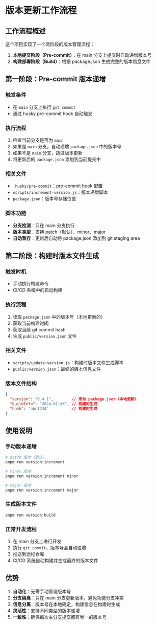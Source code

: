 # 版本更新工作流程

## 工作流程概述

这个项目实现了一个两阶段的版本管理流程：

1. **本地提交阶段（Pre-commit）**：在 main 分支上提交时自动递增版本号
2. **构建部署阶段（Build）**：根据 package.json 生成完整的版本信息文件

## 第一阶段：Pre-commit 版本递增

### 触发条件
- 在 `main` 分支上执行 `git commit`
- 通过 husky pre-commit hook 自动触发

### 执行流程
1. 检查当前分支是否为 `main`
2. 如果是 `main` 分支，自动递增 `package.json` 中的版本号
3. 如果不是 `main` 分支，跳过版本更新
4. 将更新后的 `package.json` 添加到当前提交中

### 相关文件
- `.husky/pre-commit`：pre-commit hook 配置
- `scripts/increment-version.js`：版本递增脚本
- `package.json`：版本号存储位置

### 脚本功能
- **分支检测**：只在 main 分支执行
- **版本类型**：支持 patch（默认）、minor、major
- **自动暂存**：更新后自动将 package.json 添加到 git staging area

## 第二阶段：构建时版本文件生成

### 触发时机
- 手动执行构建命令
- CI/CD 系统中的自动构建

### 执行流程
1. 读取 `package.json` 中的版本号（本地更新的）
2. 获取当前构建时间
3. 获取当前 git commit hash
4. 生成 `public/version.json` 文件

### 相关文件
- `scripts/update-version.js`：构建时版本文件生成脚本
- `public/version.json`：最终的版本信息文件

### 版本文件结构
```json
{
  "version": "0.4.1",        // 来自 package.json（本地更新）
  "buildInfo": "2024-01-XX", // 构建时生成
  "hash": "abc1234"          // 构建时生成
}
```

## 使用说明

### 手动版本递增
```bash
# patch 版本（默认）
pnpm run version:increment

# minor 版本
pnpm run version:increment minor

# major 版本
pnpm run version:increment major
```

### 生成版本文件
```bash
pnpm run version:build
```

### 正常开发流程
1. 在 main 分支上进行开发
2. 执行 `git commit`，版本号会自动递增
3. 推送到远程仓库
4. CI/CD 系统自动构建并生成最终的版本文件

## 优势

1. **自动化**：无需手动管理版本号
2. **分支隔离**：只在 main 分支更新版本，避免功能分支冲突
3. **信息分离**：版本号在本地确定，构建信息在构建时生成
4. **灵活性**：支持不同类型的版本递增
5. **一致性**：确保每次主分支提交都有唯一的版本号